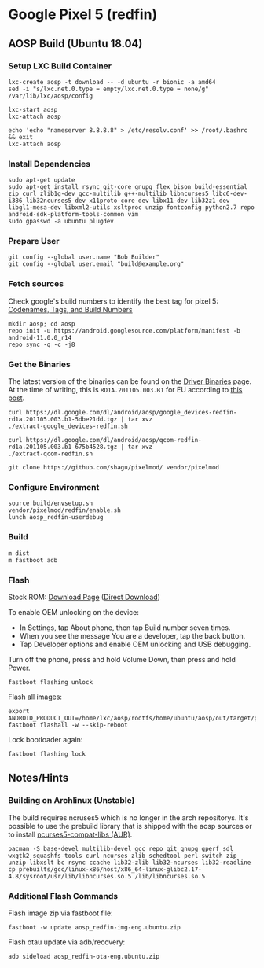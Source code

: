 # Google Pixel 5 (redfin)

## AOSP Build (Ubuntu 18.04)

### Setup LXC Build Container

    lxc-create aosp -t download -- -d ubuntu -r bionic -a amd64
    sed -i "s/lxc.net.0.type = empty/lxc.net.0.type = none/g" /var/lib/lxc/aosp/config

    lxc-start aosp
    lxc-attach aosp

    echo 'echo "nameserver 8.8.8.8" > /etc/resolv.conf' >> /root/.bashrc && exit
    lxc-attach aosp

### Install Dependencies

    sudo apt-get update
    sudo apt-get install rsync git-core gnupg flex bison build-essential zip curl zlib1g-dev gcc-multilib g++-multilib libncurses5 libc6-dev-i386 lib32ncurses5-dev x11proto-core-dev libx11-dev lib32z1-dev libgl1-mesa-dev libxml2-utils xsltproc unzip fontconfig python2.7 repo android-sdk-platform-tools-common vim
    sudo gpasswd -a ubuntu plugdev

### Prepare User

    git config --global user.name "Bob Builder"
    git config --global user.email "build@example.org"

### Fetch sources

Check google's build numbers to identify the best tag for pixel 5: [Codenames, Tags, and Build Numbers](https://source.android.com/setup/start/build-numbers)

    mkdir aosp; cd aosp
    repo init -u https://android.googlesource.com/platform/manifest -b android-11.0.0_r14
    repo sync -q -c -j8

### Get the Binaries

The latest version of the binaries can be found on the [Driver Binaries](https://developers.google.com/android/drivers) page.
At the time of writing, this is `RD1A.201105.003.B1` for EU according to [this post](https://support.google.com/pixelphone/thread/80591482?hl=en).

    curl https://dl.google.com/dl/android/aosp/google_devices-redfin-rd1a.201105.003.b1-5dbe21dd.tgz | tar xvz
    ./extract-google_devices-redfin.sh

    curl https://dl.google.com/dl/android/aosp/qcom-redfin-rd1a.201105.003.b1-675b4528.tgz | tar xvz
    ./extract-qcom-redfin.sh

    git clone https://github.com/shagu/pixelmod/ vendor/pixelmod


### Configure Environment

    source build/envsetup.sh
    vendor/pixelmod/redfin/enable.sh
    lunch aosp_redfin-userdebug

### Build

    m dist
    m fastboot adb

### Flash

Stock ROM: [Download Page](https://developers.google.com/android/images) ([Direct Download](https://dl.google.com/dl/android/aosp/redfin-rd1a.200810.020-factory-c3ea1715.zip))

To enable OEM unlocking on the device:
  - In Settings, tap About phone, then tap Build number seven times.
  - When you see the message You are a developer, tap the back button.
  - Tap Developer options and enable OEM unlocking and USB debugging.

Turn off the phone, press and hold Volume Down, then press and hold Power.

    fastboot flashing unlock

Flash all images:

    export ANDROID_PRODUCT_OUT=/home/lxc/aosp/rootfs/home/ubuntu/aosp/out/target/product/redfin
    fastboot flashall -w --skip-reboot

Lock bootloader again:

    fastboot flashing lock

## Notes/Hints

### Building on Archlinux (Unstable)

The build requires ncruses5 which is no longer in the arch repositorys. It's possible to use the prebuild library that
is shipped with the aosp sources or to install [ncurses5-compat-libs (AUR)](https://aur.archlinux.org/packages/ncurses5-compat-libs/).

    pacman -S base-devel multilib-devel gcc repo git gnupg gperf sdl wxgtk2 squashfs-tools curl ncurses zlib schedtool perl-switch zip unzip libxslt bc rsync ccache lib32-zlib lib32-ncurses lib32-readline
    cp prebuilts/gcc/linux-x86/host/x86_64-linux-glibc2.17-4.8/sysroot/usr/lib/libncurses.so.5 /lib/libncurses.so.5

### Additional Flash Commands
Flash image zip via fastboot file:

    fastboot -w update aosp_redfin-img-eng.ubuntu.zip

Flash otau update via adb/recovery:

    adb sideload aosp_redfin-ota-eng.ubuntu.zip
